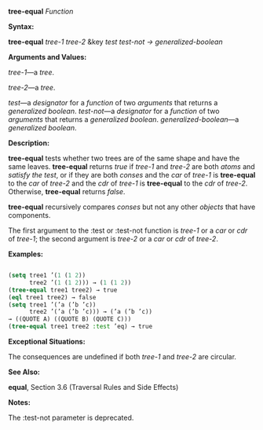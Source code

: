 **tree-equal** *Function* 



**Syntax:** 



**tree-equal** *tree-1 tree-2* &amp;key *test test-not → generalized-boolean* 



**Arguments and Values:** 



*tree-1*—a *tree*. 



*tree-2*—a *tree*. 



*test*—a *designator* for a *function* of two *arguments* that returns a *generalized boolean*. *test-not*—a *designator* for a *function* of two *arguments* that returns a *generalized boolean*. *generalized-boolean*—a *generalized boolean*. 



**Description:** 



**tree-equal** tests whether two trees are of the same shape and have the same leaves. **tree-equal** returns *true* if *tree-1* and *tree-2* are both *atoms* and *satisfy the test*, or if they are both *conses* and the *car* of *tree-1* is **tree-equal** to the *car* of *tree-2* and the *cdr* of *tree-1* is **tree-equal** to the *cdr* of *tree-2*. Otherwise, **tree-equal** returns *false*. 



**tree-equal** recursively compares *conses* but not any other *objects* that have components. 



The first argument to the :test or :test-not function is *tree-1* or a *car* or *cdr* of *tree-1*; the second argument is *tree-2* or a *car* or *cdr* of *tree-2*. 



**Examples:**
```lisp

(setq tree1 ’(1 (1 2)) 
      tree2 ’(1 (1 2))) → (1 (1 2)) 
(tree-equal tree1 tree2) → true 
(eql tree1 tree2) → false 
(setq tree1 ’(’a (’b ’c)) 
      tree2 ’(’a (’b ’c))) → (’a (’b ’c)) 
→ ((QUOTE A) ((QUOTE B) (QUOTE C))) 
(tree-equal tree1 tree2 :test ’eq) → true 

```
**Exceptional Situations:** 



The consequences are undefined if both *tree-1* and *tree-2* are circular. 



**See Also:** 



**equal**, Section 3.6 (Traversal Rules and Side Effects) 



**Notes:** 



The :test-not parameter is deprecated. 







 



 



